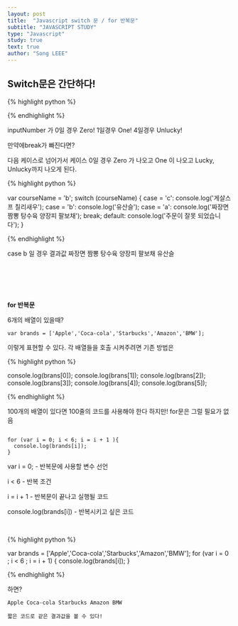 ```yaml
---
layout: post
title:  "Javascript switch 문 / for 반복문"
subtitle: "JAVASCRIPT STUDY"
type: "Javascript"
study: true
text: true
author: "Song LEEE"
---
```


## Switch문은 간단하다!

{% highlight python %}

<script>
  var inputNumber = window.prompt ('한자리 숫자를 적어주세요.');
  switch (inputNumber) {
    case '0':
      alert('Zero!');
      break;
    case '1':
      alert('one');
      break;
    case '7':
      alert('Lucky~');
      break;
    default:
      alert ('Unlucky!');
      break;
  }
</script>

{% endhighlight %}

<p>inputNumber 가 0일 경우 Zero! 1일경우 One! 4일경우 Unlucky!</p>
<p class="txt_point">만약에break가 빠진다면?</p>
<p>다음 케이스로 넘어가서 케이스 0일 경우 Zero 가 나오고 One 이 나오고 Lucky, Unlucky까지 나오게 된다.</p>

{% highlight python %}

var courseName = 'b';
switch (courseName) {
  case = 'c':
    console.log('게살스프 칠리새우');
  case = 'b':
    console.log('유산슬');
  case = 'a':
    console.log('짜장면 짬뽕 탕수육 양장피 팔보채');
    break;
  default:
    console.log('주문이 잘못 되었습니다');
}

{% endhighlight %}
<p>case b 일 경우 결과값 짜장면 짬뽕 탕수육 양장피 팔보채 유산슬</p>

<br>

<br>

<br>

<br>

<strong>for 반복문</strong>

<p>6개의 배열이 있을때?</p> 

```
var brands = ['Apple','Coca-cola','Starbucks','Amazon','BMW'];
```
<p>이렇게 표현할 수 있다. 각 배열들을 호출 시켜주려면 기존 방법은</p>

{% highlight python %}

console.log(brans[0]);
console.log(brans[1]);
console.log(brans[2]);
console.log(brans[3]);
console.log(brans[4]);
console.log(brans[5]);

{% endhighlight %}

<p>100개의 배열이 있다면 100줄의 코드를 사용해야 한다 하지만! for문은 그럴 필요가 없음</p>

```

for (var i = 0; i < 6; i = i + 1 ){
  console.log(brands[i]);
}

```
<p class="txt_point">var i = 0; - 반복문에 사용할 변수 선언</p>
<p class="txt_point">i < 6 - 반복 조건</p>
<p class="txt_point">i = i + 1 - 반복문이 끝나고 실행될 코드</p>
<p class="txt_point">console.log(brands[i]) - 반복시키고 싶은 코드</p>

<br>

{% highlight python %}

  var brands = ['Apple','Coca-cola','Starbucks','Amazon','BMW'];
    for (var i = 0 ; i < 6 ; i = i + 1) {
      console.log(brands[i]);
  }

{% endhighlight %}

<p>하면?</p>

```
Apple Coca-cola Starbucks Amazon BMW

짧은 코드로 같은 결과값을 볼 수 있다!
```








